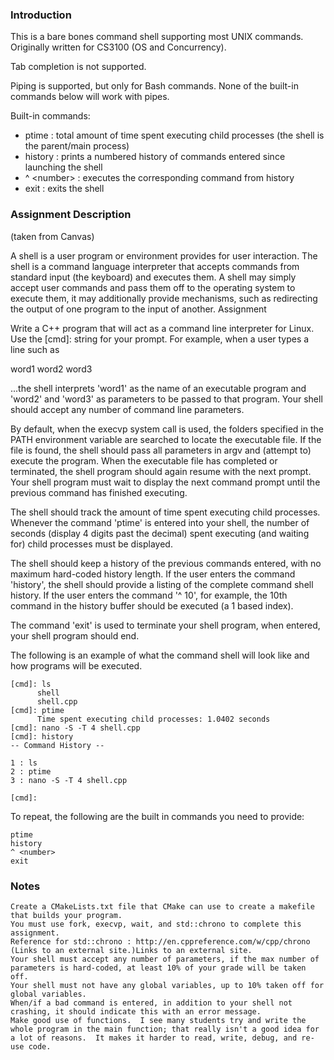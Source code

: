 ### Introduction

This is a bare bones command shell supporting most UNIX commands. Originally written for CS3100 (OS and Concurrency).

Tab completion is not supported.

Piping is supported, but only for Bash commands. None of the built-in commands below will work with pipes.

Built-in commands:
* ptime : total amount of time spent executing child processes (the shell is the parent/main process)
* history : prints a numbered history of commands entered since launching the shell
* ^ \<number\> : executes the corresponding command from history
* exit : exits the shell

### Assignment Description
(taken from Canvas)

A shell is a user program or environment provides for user interaction. The shell is a command language interpreter that accepts commands from standard input (the keyboard) and executes them. A shell may simply accept user commands and pass them off to the operating system to execute them, it may additionally provide mechanisms, such as redirecting the output of one program to the input of another.
Assignment

Write a C++ program that will act as a command line interpreter for Linux.  Use the [cmd]: string for your prompt. For example, when a user types a line such as

word1 word2 word3


...the shell interprets 'word1' as the name of an executable program and 'word2' and 'word3' as parameters to be passed to that program.  Your shell should accept any number of command line parameters.

By default, when the execvp system call is used, the folders specified in the PATH environment variable are searched to locate the executable file.  If the file is found, the shell should pass all parameters in argv and (attempt to) execute the program.  When the executable file has completed or terminated, the shell program should again resume with the next prompt.  Your shell program must wait to display the next command prompt until the previous command has finished executing.

The shell should track the amount of time spent executing child processes.  Whenever the command 'ptime' is entered into your shell, the number of seconds (display 4 digits past the decimal) spent executing (and waiting for) child processes must be displayed.

The shell should keep a history of the previous commands entered, with no maximum hard-coded history length.  If the user enters the command 'history', the shell should provide a listing of the complete command shell history.  If the user enters the command '^ 10', for example, the 10th command in the history buffer should be executed (a 1 based index).

The command 'exit' is used to terminate your shell program, when entered, your shell program should end.

The following is an example of what the command shell will look like and how programs will be executed.

    [cmd]: ls
          shell
          shell.cpp
    [cmd]: ptime
          Time spent executing child processes: 1.0402 seconds
    [cmd]: nano -S -T 4 shell.cpp
    [cmd]: history
    -- Command History --

    1 : ls
    2 : ptime
    3 : nano -S -T 4 shell.cpp

    [cmd]: 

To repeat, the following are the built in commands you need to provide:

    ptime
    history
    ^ <number>
    exit

### Notes

    Create a CMakeLists.txt file that CMake can use to create a makefile that builds your program.
    You must use fork, execvp, wait, and std::chrono to complete this assignment.
    Reference for std::chrono : http://en.cppreference.com/w/cpp/chrono (Links to an external site.)Links to an external site.
    Your shell must accept any number of parameters, if the max number of parameters is hard-coded, at least 10% of your grade will be taken off.
    Your shell must not have any global variables, up to 10% taken off for global variables.
    When/if a bad command is entered, in addition to your shell not crashing, it should indicate this with an error message.
    Make good use of functions.  I see many students try and write the whole program in the main function; that really isn't a good idea for a lot of reasons.  It makes it harder to read, write, debug, and re-use code.

